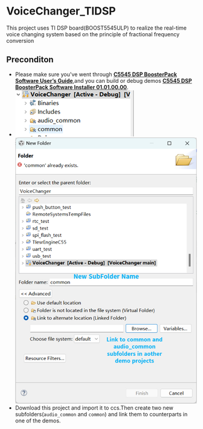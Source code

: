 # VoiceChanger_TIDSP
This project uses TI DSP board(BOOST5545ULP) to realize the real-time voice changing system based on the principle of fractional frequency conversion
## Preconditon
+ Please make sure you've went through **[C5545 DSP BoosterPack Software User’s Guide](https://www.ti.com.cn/cn/lit/pdf/sprui92)**,and you can build or debug demos **[C5545 DSP BoosterPack Software Installer 01.01.00.00](https://www.ti.com.cn/cn/lit/zip/sprcae7)**.
+ ![linkedfolder](/Images/link_folders.png) ![linkfolders](Images/links.jpg)
+ Download this project and import it to ccs.Then create two new subfolders(`audio_common` and `common`) and link them to counterparts in one of the demos.
